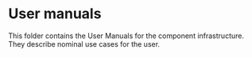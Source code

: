 # User manuals

This folder contains the User Manuals for the component infrastructure. They describe nominal use cases for the user.
